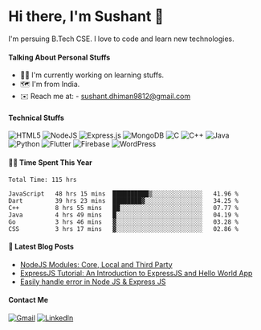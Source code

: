 # Hi there, I'm Sushant 👋
I'm persuing B.Tech CSE. I love to code and learn new technologies.

#### Talking About Personal Stuffs
<ul>
  <li>🧑‍💻 I'm currently working on learning stuffs.</li>
  <li>🗺️ I'm from India.</li>
  <li>✉️ Reach me at: - <a href="mailto:sushant.dhiman9812@gmail.com">sushant.dhiman9812@gmail.com</a></li>
</ul>

#### Technical Stuffs
![HTML5](https://img.shields.io/badge/html5-%23E34F26.svg?style=for-the-badge&logo=html5&logoColor=white)
![NodeJS](https://img.shields.io/badge/node.js-6DA55F?style=for-the-badge&logo=node.js&logoColor=white)
![Express.js](https://img.shields.io/badge/express.js-%23404d59.svg?style=for-the-badge&logo=express&logoColor=%2361DAFB)
![MongoDB](https://img.shields.io/badge/MongoDB-%234ea94b.svg?style=for-the-badge&logo=mongodb&logoColor=white)
![C](https://img.shields.io/badge/c-%2300599C.svg?style=for-the-badge&logo=c&logoColor=white)
![C++](https://img.shields.io/badge/c++-%2300599C.svg?style=for-the-badge&logo=c%2B%2B&logoColor=white)
![Java](https://img.shields.io/badge/java-%23ED8B00.svg?style=for-the-badge&logo=java&logoColor=white)
![Python](https://img.shields.io/badge/python-3670A0?style=for-the-badge&logo=python&logoColor=ffdd54)
![Flutter](https://img.shields.io/badge/Flutter-%2302569B.svg?style=for-the-badge&logo=Flutter&logoColor=white)
![Firebase](https://img.shields.io/badge/firebase-%23039BE5.svg?style=for-the-badge&logo=firebase)
![WordPress](https://img.shields.io/badge/WordPress-%23117AC9.svg?style=for-the-badge&logo=WordPress&logoColor=white)


#### 👨‍💻 Time Spent This Year
<!--START_SECTION:waka-->

```text
Total Time: 115 hrs

JavaScript   48 hrs 15 mins  ██████████▒░░░░░░░░░░░░░░   41.96 %
Dart         39 hrs 23 mins  ████████▓░░░░░░░░░░░░░░░░   34.25 %
C++          8 hrs 55 mins   ██░░░░░░░░░░░░░░░░░░░░░░░   07.77 %
Java         4 hrs 49 mins   █░░░░░░░░░░░░░░░░░░░░░░░░   04.19 %
Go           3 hrs 46 mins   ▓░░░░░░░░░░░░░░░░░░░░░░░░   03.28 %
CSS          3 hrs 17 mins   ▓░░░░░░░░░░░░░░░░░░░░░░░░   02.86 %
```

<!--END_SECTION:waka-->

#### 📔 Latest Blog Posts
<!-- BLOG-POST-LIST:START -->
- [NodeJS Modules: Core, Local and Third Party](https://codeforgeek.com/nodejs-modules/)
- [ExpressJS Tutorial: An Introduction to ExpressJS and Hello World App](https://codeforgeek.com/express-js-introduction/)
- [Easily handle error in Node JS &amp; Express JS](https://medium.com/@CyberBoySushant/easily-handle-error-in-node-js-express-js-4a0b8a4277b4?source=rss-71676b52f09c------2)
<!-- BLOG-POST-LIST:END -->


#### Contact Me
<a href="mailto:sushant.dhiman9812@gmail.com">![Gmail](https://img.shields.io/badge/Gmail-D14836?style=for-the-badge&logo=gmail&logoColor=white)</a>
<a href="https://linkedin.com/in/sushant102004">![LinkedIn](https://img.shields.io/badge/linkedin-%230077B5.svg?style=for-the-badge&logo=linkedin&logoColor=white)</a>
